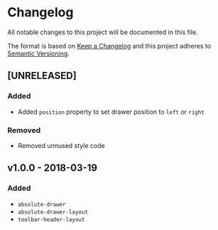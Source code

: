 # Changelog
All notable changes to this project will be documented in this file.

The format is based on [Keep a Changelog](http://keepachangelog.com/en/1.0.0/)
and this project adheres to [Semantic Versioning](http://semver.org/spec/v2.0.0.html).

<!--
## [UNRELEASED]
### Added
### Changed
### Deprecated
### Removed
### Fixed
### Security
-->




## [UNRELEASED]
### Added
- Added `position` property to set drawer position to `left` or `right`
### Removed
- Removed unnused style code




## v1.0.0 - 2018-03-19
### Added
- `absolute-drawer`
- `absolute-drawer-layout`
- `toolbar-header-layout`
